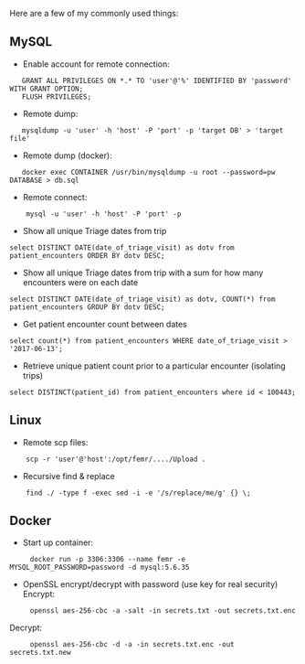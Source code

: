 Here are a few of my commonly used things:

## MySQL
* Enable account for remote connection:
 ```
    GRANT ALL PRIVILEGES ON *.* TO 'user'@'%' IDENTIFIED BY 'password' WITH GRANT OPTION;
    FLUSH PRIVILEGES;
 ```
* Remote dump:
 ```
    mysqldump -u 'user' -h 'host' -P 'port' -p 'target DB' > 'target file'
 ```
* Remote dump (docker):
 ```
    docker exec CONTAINER /usr/bin/mysqldump -u root --password=pw DATABASE > db.sql
 ```
* Remote connect:
```
    mysql -u 'user' -h 'host' -P 'port' -p  
```

* Show all unique Triage dates from trip
```
select DISTINCT DATE(date_of_triage_visit) as dotv from patient_encounters ORDER BY dotv DESC;
```
* Show all unique Triage dates from trip with a sum for how many encounters were on each date
```
select DISTINCT DATE(date_of_triage_visit) as dotv, COUNT(*) from patient_encounters GROUP BY dotv DESC;
```
* Get patient encounter count between dates
```
select count(*) from patient_encounters WHERE date_of_triage_visit > '2017-06-13';
```
* Retrieve unique patient count prior to a particular encounter (isolating trips)
```
select DISTINCT(patient_id) from patient_encounters where id < 100443;
```


## Linux
* Remote scp files:
```
    scp -r 'user'@'host':/opt/femr/..../Upload .
```  
* Recursive find & replace
```
    find ./ -type f -exec sed -i -e '/s/replace/me/g' {} \;
``` 

## Docker
* Start up container:
```
     docker run -p 3306:3306 --name femr -e MYSQL_ROOT_PASSWORD=password -d mysql:5.6.35
```     
* OpenSSL encrypt/decrypt with password (use key for real security)
   Encrypt:
```
     openssl aes-256-cbc -a -salt -in secrets.txt -out secrets.txt.enc
```   
   Decrypt:
```   
     openssl aes-256-cbc -d -a -in secrets.txt.enc -out secrets.txt.new
```  


